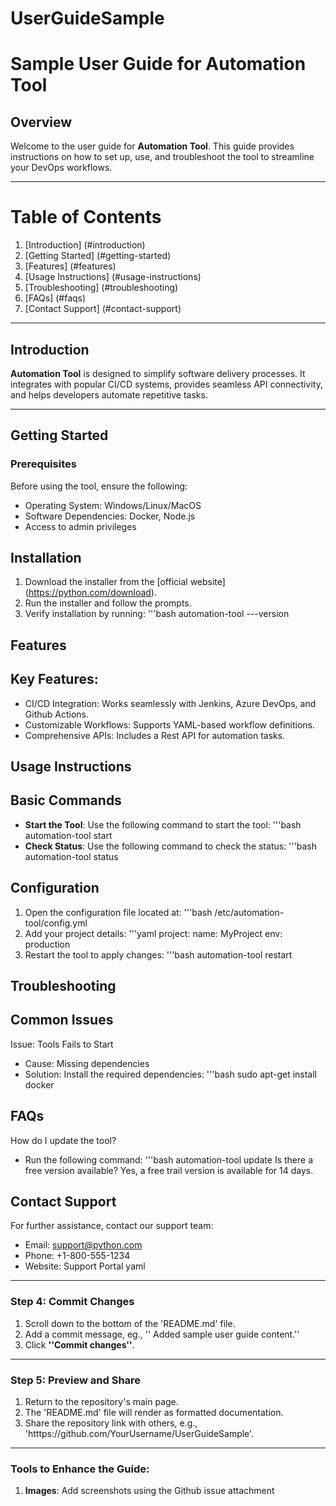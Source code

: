 # UserGuideSample

# Sample User Guide for Automation Tool 

## Overview 
Welcome to the user guide for **Automation Tool**. This guide provides instructions on how to set up, use, and troubleshoot the tool to streamline your DevOps workflows. 


---

# Table of Contents
1. [Introduction] (#introduction)
2. [Getting Started] (#getting-started)
3. [Features] (#features)
4. [Usage Instructions] (#usage-instructions)
5. [Troubleshooting] (#troubleshooting)
6. [FAQs] (#faqs)
7. [Contact Support] (#contact-support)

---

## Introduction 
**Automation Tool** is designed to simplify software delivery processes. It integrates with popular CI/CD systems, provides seamless API connectivity, and helps developers automate repetitive tasks. 


--- 

## Getting Started 
### Prerequisites 
Before using the tool, ensure the following:
- Operating System: Windows/Linux/MacOS
- Software Dependencies: Docker, Node.js
- Access to admin privileges

## Installation
1. Download the installer from the [official website] (https://python.com/download).
2. Run the installer and follow the prompts.
3. Verify installation by running:
    '''bash
   automation-tool ---version

## Features 
## Key Features:
- CI/CD Integration: Works seamlessly with Jenkins, Azure DevOps, and Github Actions.
- Customizable Workflows: Supports YAML-based workflow definitions.
- Comprehensive APIs: Includes a Rest API for automation tasks.

## Usage Instructions

## Basic Commands 
- **Start the Tool**: Use the following command to start the tool:
  '''bash
  automation-tool start
- **Check Status**: Use the following command to check the status:
  '''bash
  automation-tool status

## Configuration 
1. Open the configuration file located at:
   '''bash
   /etc/automation-tool/config.yml
2. Add your project details: 
   '''yaml
   project:
   name: MyProject
   env: production
3. Restart the tool to apply changes:
   '''bash
   automation-tool restart

## Troubleshooting 
## Common Issues
Issue: Tools Fails to Start 
- Cause: Missing dependencies
- Solution: Install the required dependencies:
  '''bash
  sudo apt-get install docker


## FAQs 
How do I update the tool? 
- Run the following command:
  '''bash
  automation-tool update
Is there a free version available?
Yes, a free trail version is available for 14 days.

## Contact Support 
For further assistance, contact our support team:
- Email: support@python.com
- Phone: +1-800-555-1234
- Website: Support Portal
  yaml

---

### Step 4: Commit Changes 
1. Scroll down to the bottom of the 'README.md' file.
2. Add a commit message, eg., '' Added sample user guide content.''
3. Click **''Commit changes''**.


---

### **Step 5: Preview and Share**
1. Return to the repository's main page.
2. The 'README.md' file will render as formatted documentation.
3. Share the repository link with others, e.g., 'htttps://github.com/YourUsername/UserGuideSample'.


---

### Tools to Enhance the Guide:
1. **Images**: Add screenshots using the Github issue attachment


